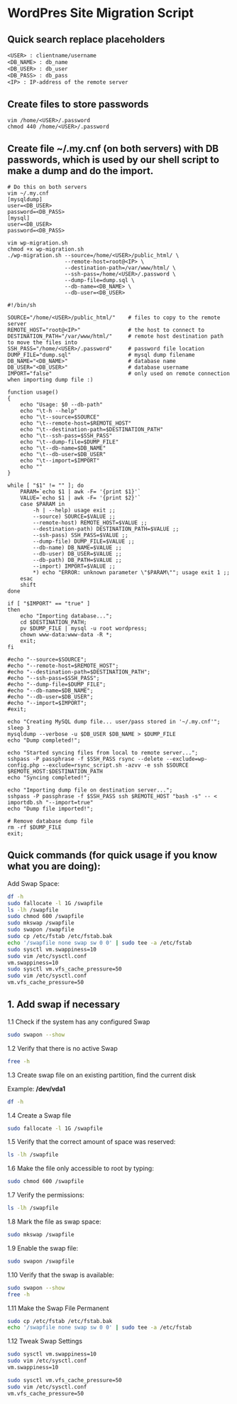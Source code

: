# WordPres Site Migration Script

## Quick search replace placeholders

```txt
<USER> : clientname/username
<DB_NAME> : db_name
<DB_USER> : db_user
<DB_PASS> : db_pass
<IP> : IP-address of the remote server
```

## Create files to store passwords

```ssh
vim /home/<USER>/.password
chmod 440 /home/<USER>/.password
```

## Create file **~/.my.cnf** (on both servers) with DB passwords, which is used by our shell script to make a dump and do the import.

```
# Do this on both servers
vim ~/.my.cnf
[mysqldump]
user=<DB_USER>
password=<DB_PASS>
[mysql]
user=<DB_USER>
password=<DB_PASS>
```

```
vim wp-migration.sh
chmod +x wp-migration.sh
./wp-migration.sh --source=/home/<USER>/public_html/ \
                  --remote-host=root@<IP> \
                  --destination-path=/var/www/html/ \
                  --ssh-pass=/home/<USER>/.password \
                  --dump-file=dump.sql \
                  --db-name=<DB_NAME> \
                  --db-user=<DB_USER>
```

```shell
#!/bin/sh

SOURCE="/home/<USER>/public_html/"    # files to copy to the remote server
REMOTE_HOST="root@<IP>"               # the host to connect to
DESTINATION_PATH="/var/www/html/"     # remote host destination path to move the files into
SSH_PASS="/home/<USER>/.password"     # password file location
DUMP_FILE="dump.sql"                  # mysql dump filename
DB_NAME="<DB_NAME>"                   # database name
DB_USER="<DB_USER>"                   # database username
IMPORT="false"                        # only used on remote connection when importing dump file :)

function usage()
{
    echo "Usage: $0 --db-path"
    echo "\t-h --help"
    echo "\t--source=$SOURCE"
    echo "\t--remote-host=$REMOTE_HOST"
    echo "\t--destination-path=$DESTINATION_PATH"
    echo "\t--ssh-pass=$SSH_PASS"
    echo "\t--dump-file=$DUMP_FILE"
    echo "\t--db-name=$DB_NAME"
    echo "\t--db-user=$DB_USER"
    echo "\t--import=$IMPORT"
    echo ""
}

while [ "$1" != "" ]; do
    PARAM=`echo $1 | awk -F= '{print $1}'`
    VALUE=`echo $1 | awk -F= '{print $2}'`
    case $PARAM in
        -h | --help) usage exit ;;
        --source) SOURCE=$VALUE ;;
        --remote-host) REMOTE_HOST=$VALUE ;;
        --destination-path) DESTINATION_PATH=$VALUE ;;
        --ssh-pass) SSH_PASS=$VALUE ;;
        --dump-file) DUMP_FILE=$VALUE ;;
        --db-name) DB_NAME=$VALUE ;;
        --db-user) DB_USER=$VALUE ;;
        --db-path) DB_PATH=$VALUE ;;
        --import) IMPORT=$VALUE ;;
        *) echo "ERROR: unknown parameter \"$PARAM\""; usage exit 1 ;;
    esac
    shift
done

if [ "$IMPORT" == "true" ]
then
    echo "Importing database...";
    cd $DESTINATION_PATH;
    pv $DUMP_FILE | mysql -u root wordpress;
    chown www-data:www-data -R *;
    exit;
fi

#echo "--source=$SOURCE";
#echo "--remote-host=$REMOTE_HOST";
#echo "--destination-path=$DESTINATION_PATH";
#echo "--ssh-pass=$SSH_PASS";
#echo "--dump-file=$DUMP_FILE";
#echo "--db-name=$DB_NAME";
#echo "--db-user=$DB_USER";
#echo "--import=$IMPORT";
#exit;

echo "Creating MySQL dump file... user/pass stored in '~/.my.cnf'";
sleep 3
mysqldump --verbose -u $DB_USER $DB_NAME > $DUMP_FILE
echo "Dump completed!";

echo "Started syncing files from local to remote server...";
sshpass -P passphrase -f $SSH_PASS rsync --delete --exclude=wp-config.php --exclude=rsync_script.sh -azvv -e ssh $SOURCE $REMOTE_HOST:$DESTINATION_PATH
echo "Syncing completed!";

echo "Importing dump file on destination server...";
sshpass -P passphrase -f $SSH_PASS ssh $REMOTE_HOST "bash -s" -- < importdb.sh "--import=true"
echo "Dump file imported!";

# Remove database dump file
rm -rf $DUMP_FILE
exit;

```

## Quick commands (for quick usage if you know what you are doing):

Add Swap Space:

```bash
df -h
sudo fallocate -l 1G /swapfile
ls -lh /swapfile
sudo chmod 600 /swapfile
sudo mkswap /swapfile
sudo swapon /swapfile
sudo cp /etc/fstab /etc/fstab.bak
echo '/swapfile none swap sw 0 0' | sudo tee -a /etc/fstab
sudo sysctl vm.swappiness=10
sudo vim /etc/sysctl.conf
vm.swappiness=10
sudo sysctl vm.vfs_cache_pressure=50
sudo vim /etc/sysctl.conf
vm.vfs_cache_pressure=50
```

## 1. Add swap if necessary

1.1 Check if the system has any configured Swap

```bash
sudo swapon --show
```

1.2 Verify that there is no active Swap

```bash
free -h
```

1.3 Create swap file on an existing partition, find the current disk

Example: **/dev/vda1**

```bash
df -h
```

1.4 Create a Swap file

```bash
sudo fallocate -l 1G /swapfile
```

1.5 Verify that the correct amount of space was reserved:

```bash
ls -lh /swapfile
```

1.6 Make the file only accessible to root by typing:

```bash
sudo chmod 600 /swapfile
```

1.7 Verify the permissions:

```bash
ls -lh /swapfile
```

1.8 Mark the file as swap space:

```bash
sudo mkswap /swapfile
```

1.9 Enable the swap file:

```bash
sudo swapon /swapfile
```

1.10 Verify that the swap is available:

```bash
sudo swapon --show
free -h
```

1.11 Make the Swap File Permanent

```bash
sudo cp /etc/fstab /etc/fstab.bak
echo '/swapfile none swap sw 0 0' | sudo tee -a /etc/fstab
```

1.12 Tweak Swap Settings

```bash
sudo sysctl vm.swappiness=10
sudo vim /etc/sysctl.conf
vm.swappiness=10

sudo sysctl vm.vfs_cache_pressure=50
sudo vim /etc/sysctl.conf
vm.vfs_cache_pressure=50
```
